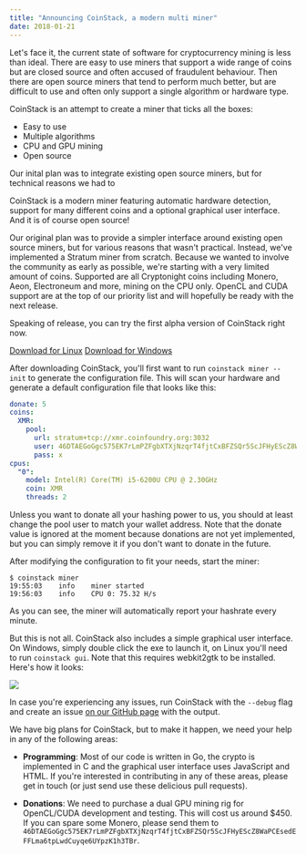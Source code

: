 ```yaml
---
title: "Announcing CoinStack, a modern multi miner"
date: 2018-01-21
---
```


Let's face it, the current state of software for cryptocurrency mining is less than ideal.
There are easy to use miners that support a wide range of coins but are closed source
and often accused of fraudulent behaviour. Then there are open source miners that tend to
perform much better, but are difficult to use and often only support a single algorithm or hardware
type.

CoinStack is an attempt to create a miner that ticks all the boxes:

* Easy to use
* Multiple algorithms
* CPU and GPU mining
* Open source

Our inital plan was to integrate existing open source miners, but for technical reasons we
had to

CoinStack is a modern miner featuring automatic hardware detection, support for many different
coins and a optional graphical user interface. And it is of course open source!

Our original plan was to provide a simpler interface
around existing open source miners, but for various
reasons that wasn't practical. Instead, we've implemented
a Stratum miner from scratch. Because we wanted
to involve the community as early as possible, we're
starting with a very limited amount of coins. Supported are all
Cryptonight coins including Monero, Aeon, Electroneum and more,
mining on the CPU only. OpenCL and CUDA support are at the top of our
priority list and will hopefully be ready with the next release.

Speaking of release, you can try the first alpha version of CoinStack right now.

<a href="#" class="button is-primary">Download for Linux</a>
<a href="#" class="button is-primary">Download for Windows</a>

After downloading CoinStack, you'll first want to run `coinstack miner --init` to generate
the configuration file. This will scan your hardware and generate a default configuration file
that looks like this:

```yml
donate: 5
coins:
  XMR:
    pool:
      url: stratum+tcp://xmr.coinfoundry.org:3032
      user: 46DTAEGoGgc575EK7rLmPZFgbXTXjNzqrT4fjtCxBFZSQr5ScJFHyEScZ8WaPCEsedEFFLma6tpLwdCuyqe6UYpzK1h3TBr
      pass: x
cpus:
  "0":
    model: Intel(R) Core(TM) i5-6200U CPU @ 2.30GHz
    coin: XMR
    threads: 2
```

Unless you want to donate all your hashing power to us, you should at least change the pool user to
match your wallet address. Note that the donate value is ignored at the moment because donations are
not yet implemented, but you can simply remove it if you don't want to donate in the future.

After modifying the configuration to fit your needs, start the miner:

```
$ coinstack miner
19:55:03	info	miner started
19:56:03	info	CPU 0: 75.32 H/s
```

As you can see, the miner will automatically report your hashrate every minute.

But this is not all. CoinStack also includes a simple graphical user interface. On Windows, simply
double click the exe to launch it, on Linux you'll need to run `coinstack gui`. Note that this
requires webkit2gtk to be installed. Here's how it looks:


![](/images/2018/coinstack.png)

In case you're experiencing any issues, run CoinStack with the `--debug` flag and create
an issue [on our GitHub page](#) with the output.

We have big plans for CoinStack, but to make it happen, we need your help in any of the following
areas:

* **Programming**: Most of our code is written in Go, the crypto is implemented in C and the graphical
user interface uses JavaScript and HTML. If you're interested in contributing in any of these areas,
please get in touch (or just send use these delicious pull requests).

* **Donations**: We need to purchase a dual GPU mining rig for OpenCL/CUDA development and testing.
This will cost us around $450. If you can spare some Monero, please send them to `46DTAEGoGgc575EK7rLmPZFgbXTXjNzqrT4fjtCxBFZSQr5ScJFHyEScZ8WaPCEsedEFFLma6tpLwdCuyqe6UYpzK1h3TBr`.
